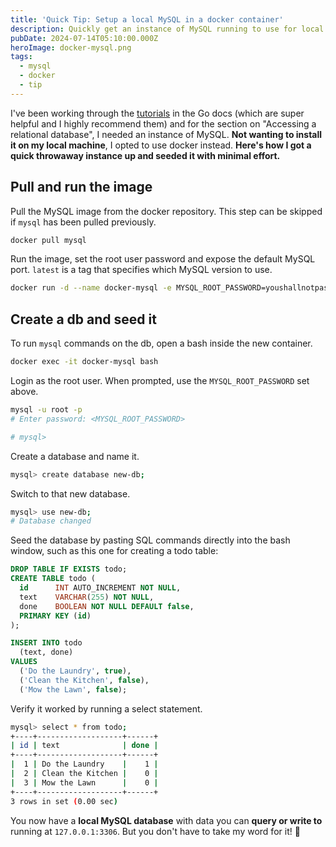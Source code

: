 ```yaml
---
title: 'Quick Tip: Setup a local MySQL in a docker container'
description: Quickly get an instance of MySQL running to use for local development without having to install MySQL on your system.
pubDate: 2024-07-14T05:10:00.000Z
heroImage: docker-mysql.png
tags:
  - mysql
  - docker
  - tip
---
```


I've been working through the [tutorials](https://go.dev/doc/tutorial/) in the Go docs (which are super helpful and I highly recommend them) and for the section on "Accessing a relational database", I needed an instance of MySQL.
**Not wanting to install it on my local machine**, I opted to use docker instead. **Here's how I got a quick throwaway instance up and seeded it with minimal effort.**

## Pull and run the image

Pull the MySQL image from the docker repository. This step can be skipped if `mysql` has been pulled previously.

```sh
docker pull mysql
```

Run the image, set the root user password and expose the default MySQL port. `latest` is a tag that specifies which MySQL version to use.

```sh
docker run -d --name docker-mysql -e MYSQL_ROOT_PASSWORD=youshallnotpass -p 3306:3306 mysql:latest
```

## Create a db and seed it

To run `mysql` commands on the db, open a bash inside the new container.

```sh
docker exec -it docker-mysql bash
```

Login as the root user. When prompted, use the `MYSQL_ROOT_PASSWORD` set above.

```sh
mysql -u root -p
# Enter password: <MYSQL_ROOT_PASSWORD>

# mysql>
```

Create a database and name it.

```sh
mysql> create database new-db;
```

Switch to that new database.

```sh
mysql> use new-db;
# Database changed
```

Seed the database by pasting SQL commands directly into the bash window, such as this one for creating a todo table:

```sql
DROP TABLE IF EXISTS todo;
CREATE TABLE todo (
  id      INT AUTO_INCREMENT NOT NULL,
  text    VARCHAR(255) NOT NULL,
  done    BOOLEAN NOT NULL DEFAULT false,
  PRIMARY KEY (id)
);

INSERT INTO todo
  (text, done)
VALUES
  ('Do the Laundry', true),
  ('Clean the Kitchen', false),
  ('Mow the Lawn', false);
```

Verify it worked by running a select statement.

```sh
mysql> select * from todo;
+----+-------------------+------+
| id | text              | done |
+----+-------------------+------+
|  1 | Do the Laundry    |    1 |
|  2 | Clean the Kitchen |    0 |
|  3 | Mow the Lawn      |    0 |
+----+-------------------+------+
3 rows in set (0.00 sec)
```

You now have a **local MySQL database** with data you can **query or write to** running at `127.0.0.1:3306`.
But you don't have to take my word for it! 🌈
